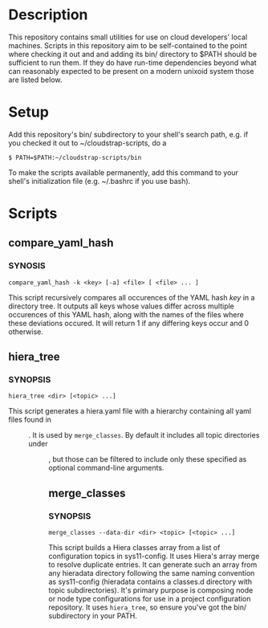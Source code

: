 Description
===========

This repository contains small utilities for use on cloud developers' local
machines. Scripts in this repository aim to be self-contained to the point
where checking it out and and adding its bin/ directory to $PATH should be
sufficient to run them. If they do have run-time dependencies beyond what can
reasonably expected to be present on a modern unixoid system those are listed
below.

Setup
=====

Add this repository's bin/ subdirectory to your shell's search path, e.g. if
you checked it out to ~/cloudstrap-scripts, do a

  `$ PATH=$PATH:~/cloudstrap-scripts/bin`

To make the scripts available permanently, add this command to your shell's
initialization file (e.g. ~/.bashrc if you use bash).

Scripts
=======

compare_yaml_hash
-----------------

### SYNOSIS

  `compare_yaml_hash -k <key> [-a] <file> [ <file> ... ]`

This script recursively compares all occurences of the YAML hash *key* in a
directory tree. It outputs all keys whose values differ across multiple
occurences of this YAML hash, along with the names of the files where these
deviations occured. It will return 1 if any differing keys occur and 0
otherwise.

hiera_tree
----------

### SYNOPSIS

  `hiera_tree <dir> [<topic> ...]`

This script generates a hiera.yaml file with a hierarchy containing all yaml
files found in *<dir>*. It is used by `merge_classes`. By default it includes
all topic directories under *<dir>*, but those can be filtered to include only
these specified as optional command-line arguments.

merge_classes
-------------

### SYNOPSIS

  `merge_classes --data-dir <dir> <topic> [<topic> ...]`

This script builds a Hiera classes array from a list of configuration topics in
sys11-config. It uses Hiera's array merge to resolve duplicate entries. It can
generate such an array from any hieradata directory following the same naming
convention as sys11-config (hieradata contains a classes.d directory with topic
subdirectories). It's primary purpose is composing node or node type
configurations for use in a project configuration repository. It uses
`hiera_tree`, so ensure you've got the bin/ subdirectory in your PATH.
